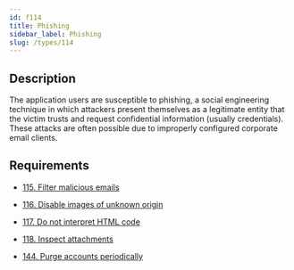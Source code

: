 ```yaml
---
id: f114
title: Phishing
sidebar_label: Phishing
slug: /types/114
---
```


## Description

The application users are susceptible to phishing,
a social engineering technique
in which attackers present themselves
as a legitimate entity
that the victim trusts and
request confidential information
(usually credentials).
These attacks are often possible
due to improperly configured
corporate email clients.

## Requirements

- [115. Filter malicious emails](/criteria/emails/115)

- [116. Disable images of unknown origin](/criteria/emails/116)

- [117. Do not interpret HTML code](/criteria/emails/117)

- [118. Inspect attachments](/criteria/emails/118)

- [144. Purge accounts periodically](/criteria/credentials/144)
